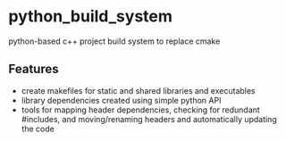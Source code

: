 # python\_build\_system
python-based c++ project build system to replace cmake

## Features
- create makefiles for static and shared libraries and executables
- library dependencies created using simple python API
- tools for mapping header dependencies, checking for redundant #includes, and moving/renaming headers and automatically updating the code

